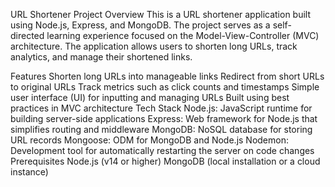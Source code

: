 URL Shortener Project
Overview
This is a URL shortener application built using Node.js, Express, and MongoDB. The project serves as a self-directed learning experience focused on the Model-View-Controller (MVC) architecture. The application allows users to shorten long URLs, track analytics, and manage their shortened links.

Features
Shorten long URLs into manageable links
Redirect from short URLs to original URLs
Track metrics such as click counts and timestamps
Simple user interface (UI) for inputting and managing URLs
Built using best practices in MVC architecture
Tech Stack
Node.js: JavaScript runtime for building server-side applications
Express: Web framework for Node.js that simplifies routing and middleware
MongoDB: NoSQL database for storing URL records
Mongoose: ODM for MongoDB and Node.js
Nodemon: Development tool for automatically restarting the server on code changes
Prerequisites
Node.js (v14 or higher)
MongoDB (local installation or a cloud instance)
